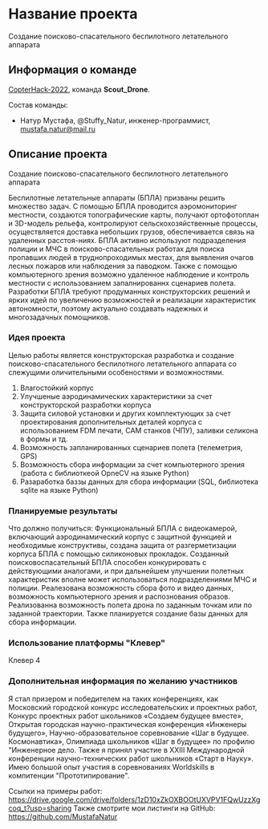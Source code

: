 # Название проекта

Создание поисково-спасательного беспилотного летательного аппарата

## Информация о команде

[CopterHack-2022](copterhack2022.md), команда **Scout_Drone**.

Состав команды:

* Натур Мустафа, @Stuffy_Natur, инженер-программист, mustafa.natur@mail.ru

## Описание проекта
Создание поисково-спасательного беспилотного летательного аппарата

Беспилотные летательные аппараты (БПЛА) призваны решить множество задач. С помощью БПЛА проводится аэромониторинг местности, создаются топографические карты, 
получают ортофотоплан и 3D-модель рельефа, контролируют сельскохозяйственные процессы, осуществляется доставка небольших грузов, обеспечивается связь на удаленных расстоя-ниях.
БПЛА активно используют подразделения полиции и МЧС в поисково-спасательных работах для поиска пропавших людей в труднопроходимых местах, для выявления очагов лесных пожаров или наблюдения за паводком.
Также с помощью компьютерного зрения возможно удаленное наблюдение и контроль местности с использованием запалнированнх сценариев полета.
Разработки БПЛА требуют продуманных конструкторских решений и ярких идей по увеличению возможностей и реализации характеристик автономности, поэтому актуально создавать надежных и многозадачных помощников.

### Идея проекта

Целью работы является конструкторская разработка и создание поисково-спасательного беспилотного летательного аппарата со слежущими оличительными особеностями и возможностями.

1. Влагостойкий корпус
2. Улучшеные аэродинамических характеристики за счет конструкторской разработки корпуса
3. Защита силовой установки и других комплектующих за счет проектирования дополнительных деталей корпуса с использованием FDM печати, CAM станков (ЧПУ), заливки селикона в формы и тд.
4. Возможность запланированных сценариев полета (телеметрия, GPS)
5. Возможность сбора информации за счет компьютерного зрения (работа с библиоткеой OpneCV на языке Python)
6. Разаработка баззы данных для сбора информации (SQL, библиотека sqlite на языке Python)

### Планируемые результаты

Что должно получиться:
Функциональный БПЛА с видеокамерой, включающий аэродинамический корпус с защитной функцией и необходимые конструктивы,
создана защита от разгерметизации корпуса БПЛА с помощью силиконовых прокладок. Созданный поисковоспасательный БПЛА способен
конкурировать с действующими аналогами, и при дальнейшем улучшении полетных характеристик вполне может использоваться подразделениями МЧС
и полиции. Реалезована возможность сбора фото и видео данных, возможность компьютерного зрения и распознования образов. Реализованна возможность полета дрона по заданным точкам
или по заданной траектории. Также планируется создание базы данных для сбора информации.

### Использование платформы "Клевер"

Клевер 4

### Дополнительная информация по желанию участников

Я стал призером и победителем на таких конференциях, как Московский 
городской конкурс исследовательских и проектных работ, Конкурс проектных 
работ школьников «Создаем будущее вместе», Открытая городская научно-практическая конференция «Инженеры будущего», Научно-образовательное 
соревнование «Шаг в будущее. Космонавтика», Олимпиада школьников «Шаг 
в будущее» по профилю "Инженерное дело. Также я принял участие в XXIII 
Международной конференции научно-технических работ школьников «Старт 
в Науку». Имею большой опыт участия в соревнованиях Worldskills в компитенции "Прототипирование".

Ссылки на примеры работ:
https://drive.google.com/drive/folders/1zD10xZkOXBOOtUXVPV1FQwUzzXgcoq_t?usp=sharing
Также смотрите мои листинги на GitHub: https://github.com/MustafaNatur
